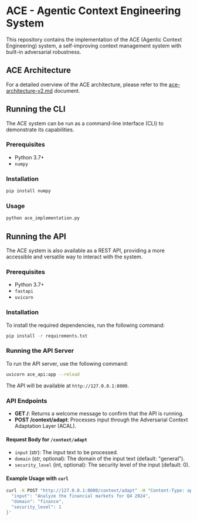 # ACE - Agentic Context Engineering System

This repository contains the implementation of the ACE (Agentic Context Engineering) system, a self-improving context management system with built-in adversarial robustness.

## ACE Architecture
For a detailed overview of the ACE architecture, please refer to the [ace-architecture-v2.md](ace-architecture-v2.md) document.

## Running the CLI
The ACE system can be run as a command-line interface (CLI) to demonstrate its capabilities.

### Prerequisites
- Python 3.7+
- `numpy`

### Installation
```bash
pip install numpy
```

### Usage
```bash
python ace_implementation.py
```

## Running the API
The ACE system is also available as a REST API, providing a more accessible and versatile way to interact with the system.

### Prerequisites
- Python 3.7+
- `fastapi`
- `uvicorn`

### Installation
To install the required dependencies, run the following command:
```bash
pip install -r requirements.txt
```

### Running the API Server
To run the API server, use the following command:
```bash
uvicorn ace_api:app --reload
```
The API will be available at `http://127.0.0.1:8000`.

### API Endpoints
- **GET /**: Returns a welcome message to confirm that the API is running.
- **POST /context/adapt**: Processes input through the Adversarial Context Adaptation Layer (ACAL).

#### Request Body for `/context/adapt`
- `input` (str): The input text to be processed.
- `domain` (str, optional): The domain of the input text (default: "general").
- `security_level` (int, optional): The security level of the input (default: 0).

#### Example Usage with `curl`
```bash
curl -X POST "http://127.0.0.1:8000/context/adapt" -H "Content-Type: application/json" -d '{
  "input": "Analyze the financial markets for Q4 2024",
  "domain": "finance",
  "security_level": 1
}'
```
